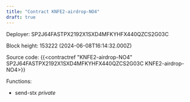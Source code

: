 ```yaml
---
title: "Contract KNFE2-airdrop-NO4"
draft: true
---
```

Deployer: SP2J64FASTPX2192X1SXD4MFKYHFX440QZCS2G03C


 



Block height: 153222 (2024-06-08T16:14:32.000Z)

Source code: {{<contractref "KNFE2-airdrop-NO4" SP2J64FASTPX2192X1SXD4MFKYHFX440QZCS2G03C KNFE2-airdrop-NO4>}}

Functions:

* send-stx _private_
